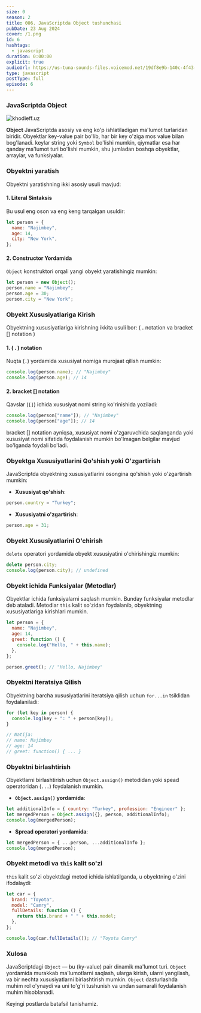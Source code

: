```yaml
---
size: 0
season: 2
title: 006. JavaScriptda Object tushunchasi
pubDate: 23 Aug 2024
cover: /1.png
id: 6
hashtags:
  - javascript
duration: 0:00:00
explicit: true
audioUrl: https://us-tuna-sounds-files.voicemod.net/19df8e9b-140c-4f43-8c0e-09c162821765-1658350707858.mp3
type: javascript
postType: full
episode: 6
---
```


### JavaScriptda Object

![khodieff.uz](https://miro.medium.com/v2/resize:fit:1400/1*25GHddWfeusJEGE5IET6_g.jpeg "khodieff.uz")

**Object** JavaScriptda asosiy va eng ko'p ishlatiladigan ma'lumot turlaridan biridir. Obyektlar key-value pair bo'lib, har bir key o'ziga mos value bilan bog'lanadi. keylar string yoki `Symbol` bo'lishi mumkin, qiymatlar esa har qanday ma'lumot turi bo'lishi mumkin, shu jumladan boshqa obyektlar, arraylar, va funksiyalar.

### Obyektni yaratish

Obyektni yaratishning ikki asosiy usuli mavjud:

#### 1. **Literal Sintaksis**

Bu usul eng oson va eng keng tarqalgan usuldir:

```javascript
let person = {
  name: "Najimbey",
  age: 14,
  city: "New York",
};
```

#### 2. **Constructor Yordamida**

`Object` konstruktori orqali yangi obyekt yaratishingiz mumkin:

```javascript
let person = new Object();
person.name = "Najimbey";
person.age = 30;
person.city = "New York";
```

### Obyekt Xususiyatlariga Kirish

Obyektning xususiyatlariga kirishning ikkita usuli bor: ( **.** notation va bracket \[] notation )

#### 1. ( . ) notation

Nuqta (`.`) yordamida xususiyat nomiga murojaat qilish mumkin:

```javascript
console.log(person.name); // "Najimbey"
console.log(person.age); // 14
```

#### 2. bracket \[] notation

Qavslar (`[]`) ichida xususiyat nomi string ko'rinishida yoziladi:

```javascript
console.log(person["name"]); // "Najimbey"
console.log(person["age"]); // 14
```

bracket \[] notation ayniqsa, xususiyat nomi o'zgaruvchida saqlanganda yoki xususiyat nomi sifatida foydalanish mumkin bo'lmagan belgilar mavjud bo'lganda foydali bo'ladi.

### Obyektga Xususiyatlarini Qo'shish yoki O'zgartirish

JavaScriptda obyektning xususiyatlarini osongina qo'shish yoki o'zgartirish mumkin:

- **Xususiyat qo'shish**:

```javascript
person.country = "Turkey";
```

- **Xususiyatni o'zgartirish**:

```javascript
person.age = 31;
```

### Obyekt Xususiyatlarini O'chirish

`delete` operatori yordamida obyekt xususiyatini o'chirishingiz mumkin:

```javascript
delete person.city;
console.log(person.city); // undefined
```

### Obyekt ichida Funksiyalar (Metodlar)

Obyektlar ichida funksiyalarni saqlash mumkin. Bunday funksiyalar metodlar deb ataladi. Metodlar `this` kalit so'zidan foydalanib, obyektning xususiyatlariga kirishlari mumkin.

```javascript
let person = {
  name: "Najimbey",
  age: 14,
  greet: function () {
    console.log("Hello, " + this.name);
  },
};

person.greet(); // "Hello, Najimbey"
```

### Obyektni Iteratsiya Qilish

Obyektning barcha xususiyatlarini iteratsiya qilish uchun `for...in` tsiklidan foydalaniladi:

```javascript
for (let key in person) {
  console.log(key + ": " + person[key]);
}

// Natija:
// name: Najimbey
// age: 14
// greet: function() { ... }
```

### Obyektni birlashtirish

Obyektlarni birlashtirish uchun `Object.assign()` metodidan yoki spead operatoridan (`...`) foydalanish mumkin.

- **`Object.assign()` yordamida**:

```javascript
let additionalInfo = { country: "Turkey", profession: "Engineer" };
let mergedPerson = Object.assign({}, person, additionalInfo);
console.log(mergedPerson);
```

- **Spread operatori yordamida**:

```javascript
let mergedPerson = { ...person, ...additionalInfo };
console.log(mergedPerson);
```

### Obyekt metodi va `this` kalit so'zi

`this` kalit so'zi obyektdagi metod ichida ishlatilganda, u obyektning o'zini ifodalaydi:

```javascript
let car = {
  brand: "Toyota",
  model: "Camry",
  fullDetails: function () {
    return this.brand + " " + this.model;
  },
};

console.log(car.fullDetails()); // "Toyota Camry"
```

### Xulosa

JavaScriptdagi `Object` — bu (ky-value) pair dinamik ma'lumot turi. `Object` yordamida murakkab ma'lumotlarni saqlash, ularga kirish, ularni yangilash, va bir nechta xususiyatlarni birlashtirish mumkin. `Object` dasturlashda muhim rol o'ynaydi va uni to'g'ri tushunish va undan samarali foydalanish muhim hisoblanadi.

Keyingi postlarda batafsil tanishamiz.

